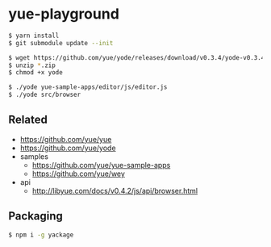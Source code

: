 # yue-playground

```sh
$ yarn install
$ git submodule update --init

$ wget https://github.com/yue/yode/releases/download/v0.3.4/yode-v0.3.4-linux-x64.zip
$ unzip *.zip
$ chmod +x yode

$ ./yode yue-sample-apps/editor/js/editor.js
$ ./yode src/browser
```

## Related

- https://github.com/yue/yue
- https://github.com/yue/yode
- samples
  - https://github.com/yue/yue-sample-apps
  - https://github.com/yue/wey
- api
  - http://libyue.com/docs/v0.4.2/js/api/browser.html

## Packaging

```sh
$ npm i -g yackage
```
